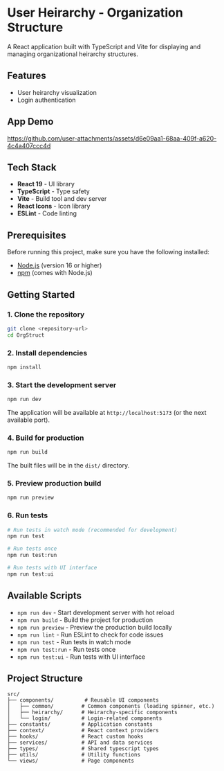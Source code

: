 # User Heirarchy - Organization Structure

A React application built with TypeScript and Vite for displaying and managing organizational heirarchy structures.

## Features

- User heirarchy visualization
- Login authentication

## App Demo

https://github.com/user-attachments/assets/d6e09aa1-68aa-409f-a620-4c4a407ccc4d

## Tech Stack

- **React 19** - UI library
- **TypeScript** - Type safety
- **Vite** - Build tool and dev server
- **React Icons** - Icon library
- **ESLint** - Code linting

## Prerequisites

Before running this project, make sure you have the following installed:

- [Node.js](https://nodejs.org/) (version 16 or higher)
- [npm](https://www.npmjs.com/) (comes with Node.js)

## Getting Started

### 1. Clone the repository

```bash
git clone <repository-url>
cd OrgStruct
```

### 2. Install dependencies

```bash
npm install
```

### 3. Start the development server

```bash
npm run dev
```

The application will be available at `http://localhost:5173` (or the next available port).

### 4. Build for production

```bash
npm run build
```

The built files will be in the `dist/` directory.

### 5. Preview production build

```bash
npm run preview
```

### 6. Run tests

```bash
# Run tests in watch mode (recommended for development)
npm run test

# Run tests once
npm run test:run

# Run tests with UI interface
npm run test:ui
```

## Available Scripts

- `npm run dev` - Start development server with hot reload
- `npm run build` - Build the project for production
- `npm run preview` - Preview the production build locally
- `npm run lint` - Run ESLint to check for code issues
- `npm run test` - Run tests in watch mode
- `npm run test:run` - Run tests once
- `npm run test:ui` - Run tests with UI interface

## Project Structure

```
src/
├── components/          # Reusable UI components
│   ├── common/         # Common components (loading spinner, etc.)
│   ├── heirarchy/      # Heirarchy-specific components
│   └── login/          # Login-related components
├── constants/          # Application constants
├── context/            # React context providers
├── hooks/              # React custom hooks
├── services/           # API and data services
├── types/              # Shared typescript types
├── utils/              # Utility functions
└── views/              # Page components
```
